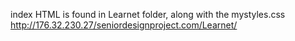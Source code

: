 index HTML is found in Learnet folder, along with the mystyles.css
http://176.32.230.27/seniordesignproject.com/Learnet/